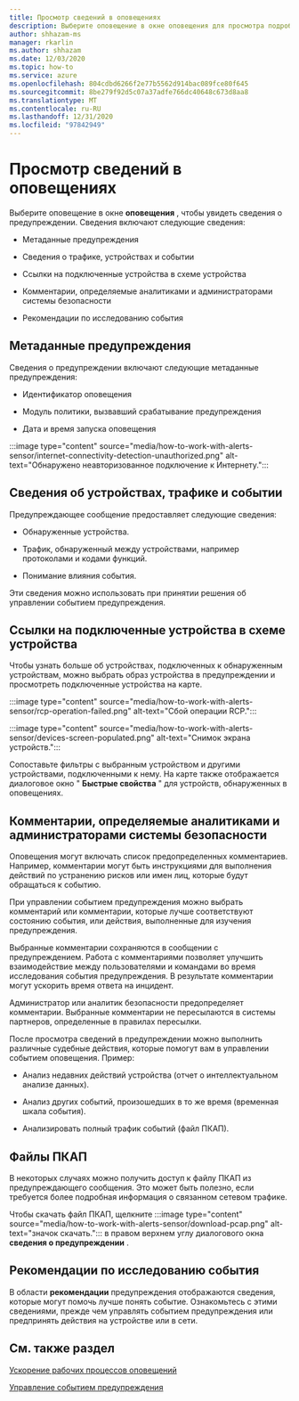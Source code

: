 ```yaml
---
title: Просмотр сведений в оповещениях
description: Выберите оповещение в окне оповещения для просмотра подробных сведений.
author: shhazam-ms
manager: rkarlin
ms.author: shhazam
ms.date: 12/03/2020
ms.topic: how-to
ms.service: azure
ms.openlocfilehash: 804cdbd6266f2e77b5562d914bac089fce80f645
ms.sourcegitcommit: 8be279f92d5c07a37adfe766dc40648c673d8aa8
ms.translationtype: MT
ms.contentlocale: ru-RU
ms.lasthandoff: 12/31/2020
ms.locfileid: "97842949"
---
```

# <a name="view-information-in-alerts"></a>Просмотр сведений в оповещениях

Выберите оповещение в окне **оповещения** , чтобы увидеть сведения о предупреждении. Сведения включают следующие сведения:

- Метаданные предупреждения

- Сведения о трафике, устройствах и событии

- Ссылки на подключенные устройства в схеме устройства

- Комментарии, определяемые аналитиками и администраторами системы безопасности

- Рекомендации по исследованию события

## <a name="alert-metadata"></a>Метаданные предупреждения

Сведения о предупреждении включают следующие метаданные предупреждения:

  - Идентификатор оповещения

  - Модуль политики, вызвавший срабатывание предупреждения

  - Дата и время запуска оповещения

:::image type="content" source="media/how-to-work-with-alerts-sensor/internet-connectivity-detection-unauthorized.png" alt-text="Обнаружено неавторизованное подключение к Интернету.":::

## <a name="information-about-devices-traffic-and-the-event"></a>Сведения об устройствах, трафике и событии

Предупреждающее сообщение предоставляет следующие сведения:

  - Обнаруженные устройства.

  - Трафик, обнаруженный между устройствами, например протоколами и кодами функций.

  - Понимание влияния события.

Эти сведения можно использовать при принятии решения об управлении событием предупреждения.

## <a name="links-to-connected-devices-in-the-device-map"></a>Ссылки на подключенные устройства в схеме устройства

Чтобы узнать больше об устройствах, подключенных к обнаруженным устройствам, можно выбрать образ устройства в предупреждении и просмотреть подключенные устройства на карте.

:::image type="content" source="media/how-to-work-with-alerts-sensor/rcp-operation-failed.png" alt-text="Сбой операции RCP.":::

:::image type="content" source="media/how-to-work-with-alerts-sensor/devices-screen-populated.png" alt-text="Снимок экрана устройств.":::

Сопоставьте фильтры с выбранным устройством и другими устройствами, подключенными к нему. На карте также отображается диалоговое окно " **Быстрые свойства** " для устройств, обнаруженных в оповещениях.

## <a name="comments-defined-by-security-analysts-and-administrators"></a>Комментарии, определяемые аналитиками и администраторами системы безопасности 

Оповещения могут включать список предопределенных комментариев. Например, комментарии могут быть инструкциями для выполнения действий по устранению рисков или имен лиц, которые будут обращаться к событию.

При управлении событием предупреждения можно выбрать комментарий или комментарии, которые лучше соответствуют состоянию события, или действия, выполненные для изучения предупреждения.

Выбранные комментарии сохраняются в сообщении с предупреждением. Работа с комментариями позволяет улучшить взаимодействие между пользователями и командами во время исследования события предупреждения. В результате комментарии могут ускорить время ответа на инцидент.

Администратор или аналитик безопасности предопределяет комментарии. Выбранные комментарии не пересылаются в системы партнеров, определенные в правилах пересылки.

После просмотра сведений в предупреждении можно выполнить различные судебные действия, которые помогут вам в управлении событием оповещения. Пример:

- Анализ недавних действий устройства (отчет о интеллектуальном анализе данных). 

- Анализ других событий, произошедших в то же время (временная шкала события). 

- Анализировать полный трафик событий (файл ПКАП).

## <a name="pcap-files"></a>Файлы ПКАП

В некоторых случаях можно получить доступ к файлу ПКАП из предупреждающего сообщения. Это может быть полезно, если требуется более подробная информация о связанном сетевом трафике.

Чтобы скачать файл ПКАП, щелкните :::image type="content" source="media/how-to-work-with-alerts-sensor/download-pcap.png" alt-text="значок скачать."::: в правом верхнем углу диалогового окна **сведения о предупреждении** .

## <a name="recommendations-for-investigating-an-event"></a>Рекомендации по исследованию события 

В области **рекомендации** предупреждения отображаются сведения, которые могут помочь лучше понять событие. Ознакомьтесь с этими сведениями, прежде чем управлять событием предупреждения или предпринять действия на устройстве или в сети.

## <a name="see-also"></a>См. также раздел

[Ускорение рабочих процессов оповещений](how-to-accelerate-alert-incident-response.md)

[Управление событием предупреждения](how-to-manage-the-alert-event.md)
